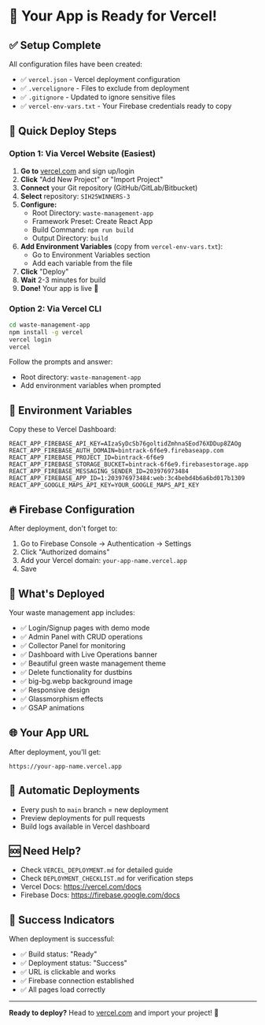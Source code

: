 # 🚀 Your App is Ready for Vercel!

## ✅ Setup Complete

All configuration files have been created:
- ✅ `vercel.json` - Vercel deployment configuration
- ✅ `.vercelignore` - Files to exclude from deployment
- ✅ `.gitignore` - Updated to ignore sensitive files
- ✅ `vercel-env-vars.txt` - Your Firebase credentials ready to copy

## 🎯 Quick Deploy Steps

### Option 1: Via Vercel Website (Easiest)

1. **Go to** [vercel.com](https://vercel.com) and sign up/login
2. **Click** "Add New Project" or "Import Project"
3. **Connect** your Git repository (GitHub/GitLab/Bitbucket)
4. **Select** repository: `SIH25WINNERS-3`
5. **Configure:**
   - Root Directory: `waste-management-app`
   - Framework Preset: Create React App
   - Build Command: `npm run build`
   - Output Directory: `build`
6. **Add Environment Variables** (copy from `vercel-env-vars.txt`):
   - Go to Environment Variables section
   - Add each variable from the file
7. **Click** "Deploy"
8. **Wait** 2-3 minutes for build
9. **Done!** Your app is live 🎉

### Option 2: Via Vercel CLI

```bash
cd waste-management-app
npm install -g vercel
vercel login
vercel
```

Follow the prompts and answer:
- Root directory: `waste-management-app`
- Add environment variables when prompted

## 🔑 Environment Variables

Copy these to Vercel Dashboard:

```
REACT_APP_FIREBASE_API_KEY=AIzaSyDcSb76goltidZmhnaSEod76XDDup8ZAOg
REACT_APP_FIREBASE_AUTH_DOMAIN=bintrack-6f6e9.firebaseapp.com
REACT_APP_FIREBASE_PROJECT_ID=bintrack-6f6e9
REACT_APP_FIREBASE_STORAGE_BUCKET=bintrack-6f6e9.firebasestorage.app
REACT_APP_FIREBASE_MESSAGING_SENDER_ID=203976973484
REACT_APP_FIREBASE_APP_ID=1:203976973484:web:3c4bebd4b6a6bd017b1309
REACT_APP_GOOGLE_MAPS_API_KEY=YOUR_GOOGLE_MAPS_API_KEY
```

## 🔥 Firebase Configuration

After deployment, don't forget to:
1. Go to Firebase Console → Authentication → Settings
2. Click "Authorized domains"
3. Add your Vercel domain: `your-app-name.vercel.app`
4. Save

## 📝 What's Deployed

Your waste management app includes:
- ✅ Login/Signup pages with demo mode
- ✅ Admin Panel with CRUD operations
- ✅ Collector Panel for monitoring
- ✅ Dashboard with Live Operations banner
- ✅ Beautiful green waste management theme
- ✅ Delete functionality for dustbins
- ✅ big-bg.webp background image
- ✅ Responsive design
- ✅ Glassmorphism effects
- ✅ GSAP animations

## 🌐 Your App URL

After deployment, you'll get:
```
https://your-app-name.vercel.app
```

## 🔄 Automatic Deployments

- Every push to `main` branch = new deployment
- Preview deployments for pull requests
- Build logs available in Vercel dashboard

## 🆘 Need Help?

- Check `VERCEL_DEPLOYMENT.md` for detailed guide
- Check `DEPLOYMENT_CHECKLIST.md` for verification steps
- Vercel Docs: https://vercel.com/docs
- Firebase Docs: https://firebase.google.com/docs

## 🎉 Success Indicators

When deployment is successful:
- ✅ Build status: "Ready"
- ✅ Deployment status: "Success"
- ✅ URL is clickable and works
- ✅ Firebase connection established
- ✅ All pages load correctly

---

**Ready to deploy?** Head to [vercel.com](https://vercel.com) and import your project! 🚀

